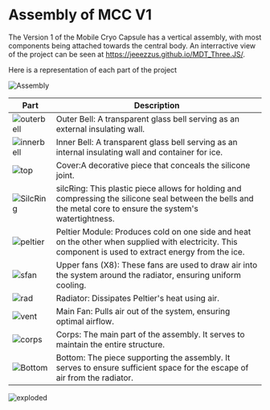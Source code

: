 # Assembly of MCC V1


The Version 1 of the Mobile Cryo Capsule has a vertical assembly, with most components being attached towards the central body. An interractive view of the project can be seen at https://jeeezzus.github.io/MDT_Three.JS/.

Here is a representation of each part of the project

![Assembly](schematics/assembly.png)

|Part|Description|
|-|-|
|![outerbell](schematics/gcloche.png)|Outer Bell: A transparent glass bell serving as an external insulating wall.|
|![innerbell](schematics/pcloche.png)|Inner Bell: A transparent glass bell serving as an internal insulating wall and container for ice.|
|![top](schematics/top.png)|Cover:A decorative piece that conceals the silicone joint.|
|![SilcRing](schematics/SilcRing.png)|silcRing: This plastic piece allows for holding and compressing the silicone seal between the bells and the metal core to ensure the system's watertightness.|
|![peltier](schematics/pel.png)|Peltier Module: Produces cold on one side and heat on the other when supplied with electricity. This component is used to extract energy from the ice.|
|![sfan](schematics/sfan.png)|Upper fans (X8): These fans are used to draw air into the system around the radiator, ensuring uniform cooling.|
|![rad](schematics/rad.png)|Radiator: Dissipates Peltier's heat using air.|
|![vent](schematics/vent.png)|Main Fan: Pulls air out of the system, ensuring optimal airflow.|
|![corps](schematics/corps.png)|Corps: The main part of the assembly. It serves to maintain the entire structure.|
|![Bottom](schematics/Bottom.png)|Bottom: The piece supporting the assembly. It serves to ensure sufficient space for the escape of air from the radiator.|

![exploded](exploded.png)